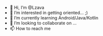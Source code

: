 - 👋 Hi, I’m @Lzava
- 👀 I’m interested in getting oriented... ;)
- 🌱 I’m currently learning Android/Java/Kotlin
- 💞️ I’m looking to collaborate on ...
- 📫 How to reach me 

<!---
Lzava/Lzava is a ✨ special ✨ repository because its `README.md` (this file) appears on your GitHub profile.
You can click the Preview link to take a look at your changes.
--->
